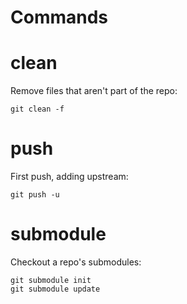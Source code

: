 # Commands

# clean

Remove files that aren't part of the repo:

```
git clean -f
```

# push

First push, adding upstream:

```
git push -u
```

# submodule

Checkout a repo's submodules:

```
git submodule init
git submodule update
```
